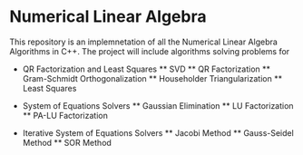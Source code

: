 # Numerical Linear Algebra 

This repository is an implemnetation of all the Numerical Linear Algebra Algorithms in C++. The project will include algorithms solving problems for
* QR Factorization and Least Squares
  ** SVD
  ** QR Factorization
  ** Gram-Schmidt Orthogonalization
  ** Householder Triangularization
  ** Least Squares

* System of Equations Solvers
  ** Gaussian Elimination
  ** LU Factorization
  ** PA-LU Factorization

* Iterative System of Equations Solvers
  ** Jacobi Method
  ** Gauss-Seidel Method
  ** SOR Method 

